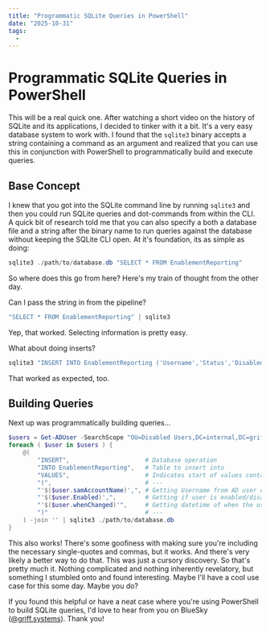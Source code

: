 ```yaml
---
title: "Programmatic SQLite Queries in PowerShell"
date: "2025-10-31"
tags:
  - 
---
```


# Programmatic SQLite Queries in PowerShell
This will be a real quick one. After watching a short video on the history of SQLite and its applications, I decided to tinker with it a bit. It's a very easy database system to work with.
I found that the `sqlite3` binary accepts a string containing a command as an argument and realized that you can use this in conjunction with PowerShell to programmatically build and execute queries.

## Base Concept
I knew that you got into the SQLite command line by running `sqlite3` and then you could run SQLite queries and dot-commands from within the CLI. A quick bit of research told me that you can also specify a both a database file and a string after the binary name to run queries against the database without keeping the SQLite CLI open.
At it's foundation, its as simple as doing:
```powershell
sqlite3 ./path/to/database.db "SELECT * FROM EnablementReporting"
```
So where does this go from here? Here's my train of thought from the other day.

Can I pass the string in from the pipeline?
```powershell
"SELECT * FROM EnablementReporting" | sqlite3
```
Yep, that worked. Selecting information is pretty easy. 

What about doing inserts?
```powershell
sqlite3 "INSERT INTO EnablementReporting ('Username','Status','DisabledDate') VALUES ('JohnSmith','Disabled','2025-10-30')"
```
That worked as expected, too. 

## Building Queries
Next up was programmatically building queries...
```powershell
$users = Get-ADUser -SearchScope "OU=Disabled Users,DC=internal,DC=griff,DC=systems"
foreach ( $user in $users ) {
    @(
        "INSERT",                     # Database operation
        "INTO EnablementReporting",   # Table to insert into
        "VALUES",                     # Indicates start of values container
        "(",                          # ---
        "'$($user.samAccountName)',", # Getting Username from AD user object's samAccountName property
        "'$($user.Enabled)',",        # Getting if user is enabled/disabled from AD user object's Enabled property
        "'$($user.whenChanged)'",     # Getting datetime of when the user was changed from the AD user object's whenChanged property
        ")"                           # ---
    ) -join '' | sqlite3 ./path/to/database.db
}
```
This also works! There's some goofiness with making sure you're including the necessary single-quotes and commas, but it works. And there's very likely a better way to do that. This was just a cursory discovery. So that's pretty much it. Nothing complicated and nothing inherently revelatory, but something I stumbled onto and found interesting. Maybe I'll have a cool use case for this some day. Maybe you do?

If you found this helpful or have a neat case where you're using PowerShell to build SQLite queries, I'd love to hear from you on BlueSky ([@griff.systems](https://griff.systems/bluesky)). Thank you!
